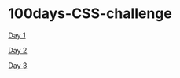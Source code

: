 # 100days-CSS-challenge

[Day 1](https://codepen.io/Reddy_Divya/pen/WNgeOmv)

[Day 2](https://codepen.io/Reddy_Divya/pen/jOvNLeG)

[Day 3](https://codepen.io/Reddy_Divya/pen/QWVLOXy)


